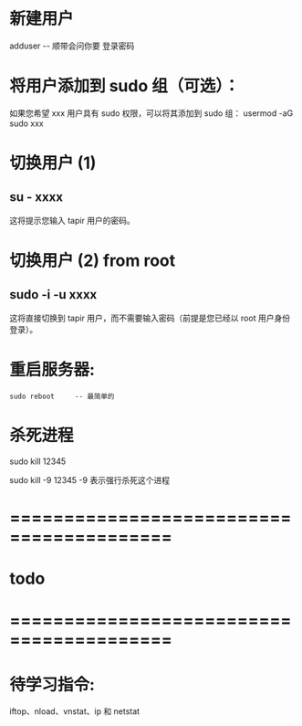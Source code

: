 



# 新建用户
adduser <newName>
    --
    顺带会问你要 登录密码


# 将用户添加到 sudo 组（可选）：
如果您希望 xxx 用户具有 sudo 权限，可以将其添加到 sudo 组：
usermod -aG sudo xxx


# 切换用户 (1)
su - xxxx
---
这将提示您输入 tapir 用户的密码。

# 切换用户 (2) from root
sudo -i -u xxxx
---
这将直接切换到 tapir 用户，而不需要输入密码（前提是您已经以 root 用户身份登录）。




# 重启服务器:
    sudo reboot     -- 最简单的


# 杀死进程
sudo kill 12345


sudo kill -9 12345
    -9 表示强行杀死这个进程


# ========================================= #
#                 todo
# ========================================= #

# 待学习指令:
iftop、nload、vnstat、ip 和 netstat







